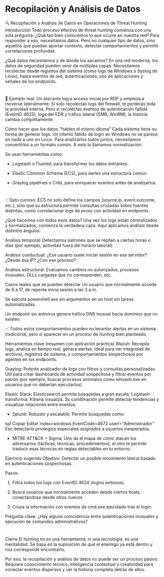 # Recopilación y Análisis de Datos

🔍 Recopilación y Análisis de Datos en Operaciones de Threat Hunting
Introducción
Todo proceso efectivo de threat hunting comienza con una sola pregunta: ¿Qué tan bien conocemos lo que ocurre en nuestra red?
Para responder a eso, necesitamos datos. Pero no cualquier tipo de datos, sino aquellos que puedan aportar contexto, detectar comportamientos y permitir correlaciones profundas.

¿Qué datos necesitamos y de dónde los sacamos?
En una red moderna, los datos de seguridad pueden venir de múltiples capas. Necesitamos recolectar desde registros del sistema (como logs de Windows o Syslog de Linux), hasta eventos de red, autenticaciones, uso de aplicaciones y señales de los endpoints.

#

🧠 Ejemplo real:
Un atacante logra acceso inicial por RDP y empieza a moverse lateralmente. Si solo recolectas logs del firewall, te perderás toda la actividad interna. Pero si recolectas eventos de autenticación fallida (EventID 4625), logs del EDR y tráfico lateral (SMB, WinRM), la historia cambia completamente.

Cómo hacer que los datos "hablen el mismo idioma"
Cada sistema tiene su forma de generar logs. Un intento fallido de login en Windows no se parece en nada a uno en Linux. Para analizarlos todos juntos, necesitamos convertirlos a un formato común. A esto lo llamamos normalización.

Se usan herramientas como:

- Logstash o Fluentd, para transformar los datos entrantes.

- Elastic Common Schema (ECS), para darles una estructura común.

- Graylog pipelines o Cribl, para enriquecer eventos antes de analizarlos.

#

💡 Dato curioso: ECS no solo define los campos (source.ip, event.outcome, etc.), sino que su estructura permite consultas cruzadas sobre fuentes distintas, como correlacionar logs de proxy con actividad en endpoints.

¿Qué hacemos con todos esos datos?
Una vez los logs están centralizados y normalizados, comienza la verdadera caza. Aquí aplicamos análisis desde distintos ángulos:

Análisis temporal: Detectamos patrones que se repiten a ciertas horas o días (por ejemplo, actividad fuera del horario laboral).

Análisis conductual: ¿Ese usuario suele iniciar sesión en ese servidor? ¿Desde esa IP? ¿Con ese proceso?

Análisis estructural: Evaluamos cambios no autorizados, procesos inusuales, DLLs cargadas que no corresponden, etc.

Casos reales que se pueden detectar
Un usuario que normalmente accede de 8 a 17, de repente inicia sesión a las 3 a.m.

Se ejecuta powershell.exe sin argumentos en un host sin tareas automatizadas.

Un endpoint sin antivirus genera tráfico DNS inusual hacia dominios que no existen.

✅ Todos estos comportamientos pueden no levantar alertas en un sistema tradicional, pero sí aparecer en un proceso de hunting bien planteado.

Herramientas clave (resumen con aplicación práctica)
Wazuh: Recopila logs, analiza en tiempo real, genera alertas. Ideal para ver integridad de archivos, registros de sistema, y comportamientos sospechosos por agentes en los endpoints.

Graylog: Potente analizador de logs con filtros y consultas personalizadas. Útil para crear dashboards de actividad sospechosa y filtrar eventos por patrón (por ejemplo, buscar procesos anómalos como whoami.exe en usuarios que no deberían ejecutarlos).

Elastic Stack: Elasticsearch permite búsquedas a gran escala; Logstash transforma; Kibana visualiza. Su combinación permite detectar tendencias y visualizar relaciones entre eventos.

- Splunk: Robusto y escalable. Permite búsquedas como:

spl
Copiar
Editar
index=windows EventCode=4672 user!="Administrador"
Eso detectaría privilegios especiales asignados a usuarios inesperados.

- MITRE ATT&CK + Sigma: Uno da el mapa de cómo atacan los adversarios (tácticas, técnicas, procedimientos); el otro te permite traducir esas técnicas en reglas detectables en tu entorno.

Ejercicio sugerido
Objetivo: Detectar un posible movimiento lateral basado en autenticaciones sospechosas.

Pasos:

1. Filtra todos los logs con EventID 4624 (logins exitosos).

2. Busca usuarios que normalmente acceden desde ciertos hosts, conectándose desde otros nuevos.

3. Cruza la información con eventos de cmd.exe ejecutado tras el login.

Pregunta clave: ¿Hay alguna coincidencia entre autenticaciones inusuales y ejecución de comandos administrativos?

#

Cierre
El hunting no es una herramienta, ni una tecnología: es una mentalidad.
Se basa en la suposición de que el enemigo ya está dentro y nos corresponde encontrarlo.

Por eso, la recopilación y análisis de datos no puede ser un proceso pasivo. Requiere conocimiento técnico, inteligencia contextual y creatividad para conectar eventos dispersos y ver la historia completa detrás de ellos.
